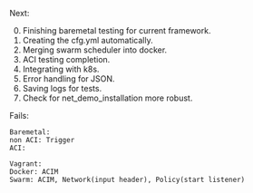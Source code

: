 Next:

0. Finishing baremetal testing for current framework.
1. Creating the cfg.yml automatically.
2. Merging swarm scheduler into docker.
3. ACI testing completion.
4. Integrating with k8s.  
5. Error handling for JSON.
6. Saving logs for tests.
7. Check for net_demo_installation more robust. 



Fails:
```
Baremetal:
non ACI: Trigger
ACI: 

Vagrant:
Docker: ACIM
Swarm: ACIM, Network(input header), Policy(start listener)
```
